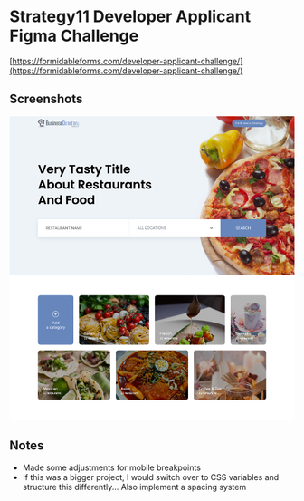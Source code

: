 # Strategy11 Developer Applicant Figma Challenge

[https://formidableforms.com/developer-applicant-challenge/](https://formidableforms.com/developer-applicant-challenge/)

## Screenshots

![screenshot](https://raw.githubusercontent.com/nickstewart95/strategy11-developer-applicant-figma-challenge/main/screenshot.png)

## Notes

- Made some adjustments for mobile breakpoints
- If this was a bigger project, I would switch over to CSS variables and structure this differently... Also implement a spacing system

